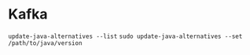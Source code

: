 # Kafka


```update-java-alternatives --list```
```sudo update-java-alternatives --set /path/to/java/version```

